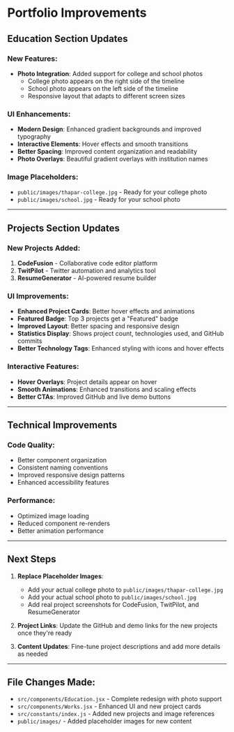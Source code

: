 # Portfolio Improvements

## Education Section Updates

### New Features:
- **Photo Integration**: Added support for college and school photos
  - College photo appears on the right side of the timeline
  - School photo appears on the left side of the timeline
  - Responsive layout that adapts to different screen sizes

### UI Enhancements:
- **Modern Design**: Enhanced gradient backgrounds and improved typography
- **Interactive Elements**: Hover effects and smooth transitions
- **Better Spacing**: Improved content organization and readability
- **Photo Overlays**: Beautiful gradient overlays with institution names

### Image Placeholders:
- `public/images/thapar-college.jpg` - Ready for your college photo
- `public/images/school.jpg` - Ready for your school photo

---

## Projects Section Updates  

### New Projects Added:
1. **CodeFusion** - Collaborative code editor platform
2. **TwitPilot** - Twitter automation and analytics tool  
3. **ResumeGenerator** - AI-powered resume builder

### UI Improvements:
- **Enhanced Project Cards**: Better hover effects and animations
- **Featured Badge**: Top 3 projects get a "Featured" badge
- **Improved Layout**: Better spacing and responsive design
- **Statistics Display**: Shows project count, technologies used, and GitHub commits
- **Better Technology Tags**: Enhanced styling with icons and hover effects

### Interactive Features:
- **Hover Overlays**: Project details appear on hover
- **Smooth Animations**: Enhanced transitions and scaling effects
- **Better CTAs**: Improved GitHub and live demo buttons

---

## Technical Improvements

### Code Quality:
- Better component organization
- Consistent naming conventions
- Improved responsive design patterns
- Enhanced accessibility features

### Performance:
- Optimized image loading
- Reduced component re-renders
- Better animation performance

---

## Next Steps

1. **Replace Placeholder Images**: 
   - Add your actual college photo to `public/images/thapar-college.jpg`
   - Add your actual school photo to `public/images/school.jpg`
   - Add real project screenshots for CodeFusion, TwitPilot, and ResumeGenerator

2. **Project Links**: Update the GitHub and demo links for the new projects once they're ready

3. **Content Updates**: Fine-tune project descriptions and add more details as needed

---

## File Changes Made:

- `src/components/Education.jsx` - Complete redesign with photo support
- `src/components/Works.jsx` - Enhanced UI and new project cards
- `src/constants/index.js` - Added new projects and image references
- `public/images/` - Added placeholder images for new content 